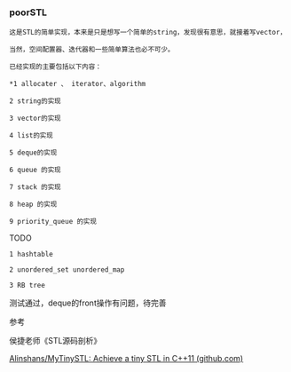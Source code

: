 ### poorSTL

    这是STL的简单实现，本来是只是想写一个简单的string，发现很有意思，就接着写vector，

    当然，空间配置器、迭代器和一些简单算法也必不可少。

    已经实现的主要包括以下内容：

    *1 allocater 、 iterator、algorithm

    2 string的实现

    3 vector的实现

    4 list的实现

    5 deque的实现

    6 queue 的实现

    7 stack 的实现

    8 heap 的实现

    9 priority_queue 的实现

TODO

    1 hashtable

    2 unordered_set unordered_map

    3 RB tree

测试通过，deque的front操作有问题，待完善

参考

侯捷老师《STL源码剖析》

[Alinshans/MyTinySTL: Achieve a tiny STL in C++11 (github.com)](https://github.com/Alinshans/MyTinySTL)
